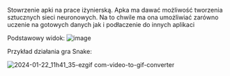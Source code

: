 Stowrzenie apki na prace iżynierską. Apka ma dawać możliwość tworzenia sztucznych sieci neuronowych. Na to chwile ma ona umożliwiać zarówno uczenie na gotowych danych jak i podłaczenie do innych aplikaci

Podstawowy widok:
![image](https://github.com/piotrhaleza/NeuralNetworkBuilder/assets/110109614/ef919ffa-77d9-4ab8-bee4-22ecb9e154c6)



Przykład działania gra Snake:

![2024-01-22_11h41_35-ezgif com-video-to-gif-converter](https://github.com/piotrhaleza/NeuralNetworkBuilder/assets/110109614/fa1c223b-c49b-4731-b951-a3179f822724)
